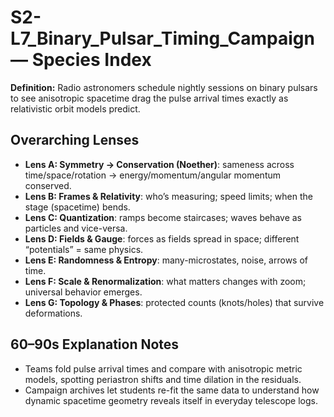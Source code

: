 # S2-L7_Binary_Pulsar_Timing_Campaign — Species Index
**Definition:** Radio astronomers schedule nightly sessions on binary pulsars to see anisotropic spacetime drag the pulse arrival times exactly as relativistic orbit models predict.

## Overarching Lenses

- **Lens A: Symmetry -> Conservation (Noether)**: sameness across time/space/rotation → energy/momentum/angular momentum conserved.
- **Lens B: Frames & Relativity**: who’s measuring; speed limits; when the stage (spacetime) bends.
- **Lens C: Quantization**: ramps become staircases; waves behave as particles and vice-versa.
- **Lens D: Fields & Gauge**: forces as fields spread in space; different “potentials” = same physics.
- **Lens E: Randomness & Entropy**: many-microstates, noise, arrows of time.
- **Lens F: Scale & Renormalization**: what matters changes with zoom; universal behavior emerges.
- **Lens G: Topology & Phases**: protected counts (knots/holes) that survive deformations.

## 60–90s Explanation Notes
- Teams fold pulse arrival times and compare with anisotropic metric models, spotting periastron shifts and time dilation in the residuals.
- Campaign archives let students re-fit the same data to understand how dynamic spacetime geometry reveals itself in everyday telescope logs.
